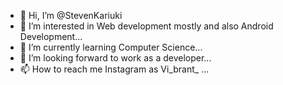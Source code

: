 - 👋 Hi, I’m @StevenKariuki
- 👀 I’m interested in Web development mostly and also Android Development...
- 🌱 I’m currently learning Computer Science...
- 💞️ I’m looking forward to work as a developer...
- 📫 How to reach me Instagram as Vi_brant_ ...

<!---
StevenKariuki/StevenKariuki is a ✨ special ✨ repository because its `README.md` (this file) appears on your GitHub profile.
You can click the Preview link to take a look at your changes.
--->
